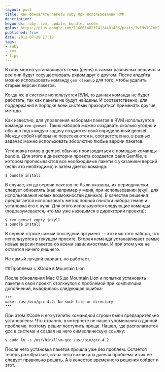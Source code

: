 ```yaml
---
layout: post
title: Как обновлять пакеты ruby при использовании RVM
description: 
keywords: ruby, rvm, update, bundle, xcode
gplus: https://plus.google.com/116661482374124481456/posts/TwEHsTSCvHS
published: true
date: 2012-07-28 17:19
tags:
- ruby
- rvm
- tips
---
```


В ruby можно устанавливать гемы (gems) в самых различных версиях. и все они будут сосуществовать рядом друг с другом. После апдейта можно использовать команду `gem cleanup` для того, чтобы удалить старые версии пакетов.

Когда же в системе используется [RVM](http://rvm.io "Ruby Version manager"), то данная команда не будет работать, так как пакеты не будут найдены. И соответственно, для поддержания в порядке всей системы приходиться применять другие методы.

Как известно, для управления наборами пакетов в RVM используется команда `rvm gemset`. Таких наборов можно создавать сколько угодно и обычно под каждую задачу создается свой определенный gemset. Между собой наборы не пересекаются и, соответственно, в разных задачах можно использовать абсолютно любые версии пакетов. 

Установка гемов в gemset обычно производиться с помощью команды bundle. Для этого в директории проекта создается файл Gemfile, в котором прописываются все необходимые пакеты с указанием версий (если это необходимо) и затем дается команда:

	$ bundle install

В случае, когда версии пакетов не были указаны, их периодически следует обновлять (как например у меня, при использовании jekyll, для использования новых возможностей движка). В качестве решения предлагается использовать метод полной очистки набора гемов и установка его с нуля. Для этого используются следующие команды (подразумевается, что мы уже находимся в директории проекта):

	$ rvm gemset empty jekyll
	$ bundle install

В первой строке самый последний аргумент -- это имя того набора, что используется в текущем проекте. Вторая команда устанавливает самые новые версии пакетов со всеми зависимостями. И при этом уже не остается ничего лишнего.

Не самый лучший вариант, но работает.

##Проблема с XCode в Mountain Lion

После обновления Mac OS до Mountain Lion и попытке установить пакеты в свой проект, столкнулся с проблемой при компиляции дополнений, выводилась следующая ошибка:

	***
	make: /usr/bin/gcc-4.2: No such file or directory
	***

При этом XCode и его утилиты командной строки были предварительно установлены. Что странно, в интернете не нашел упоминания о данной проблеме, поэтому решил поступить проще. Нашел, где располагается gcc в системе и создал на него символическую ссылку:

	$ sudo ln -s /usr/bin/llvm-gcc /usr/bin/gcc-4.2

После чего установка пакетов прошла уже без проблем. Остается теперь разобраться, из-за чего возникала данная проблема и как ее следует правильно решать. А в качестве временного решения сойдет и этот.